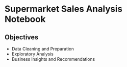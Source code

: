 # Supermarket Sales Analysis Notebook

## Objectives

* Data Cleaning and Preparation
* Exploratory Analysis
* Business Insights and Recommendations